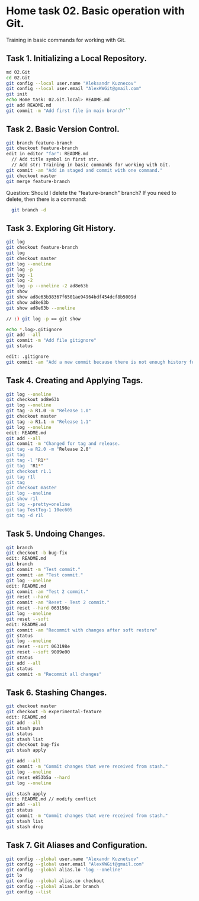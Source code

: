 # Home task 02. Basic operation with Git.
Training in basic commands for working with Git.

## Task 1. Initializing a Local Repository.

```bash
md 02.Git
cd 02.Git
git config --local user.name "Aleksandr Kuznecov"
git config --local user.email "AlexKWGit@gmail.com"
git init
echo Home task: 02.Git.local> README.md
git add README.md
git commit -m "Add first file in main branch"``
```
## Task 2. Basic Version Control.
```bash
git branch feature-branch
git checkout feature-branch
edit in editor "far": README.md
  // Add title symbol in first str.
  // Add str: Training in basic commands for working with Git.
git commit -am "Add in staged and commit with one command."
git checkout master
git merge feature-branch

```
Question:
Should I delete the "feature-branch" branch?
If you need to delete, then there is a command:
```bash
  git branch -d
```
## Task 3. Exploring Git History.
```bash
git log
git checkout feature-branch
git log
git checkout master
git log --oneline
git log -p
git log -1
git log -2
git log -p --oneline -2 ad8e63b
git show
git show ad8e63b38367f6501ae94964bdf454dcf8b5009d
git show ad8e63b
git show ad8e63b --oneline

// :) git log -p == git show

echo *.log>.gitignore
git add --all
git commit -m "Add file gitignore"
git status

edit: .gitignore
git commit -am "Add a new commit because there is not enough history for the test"
```
## Task 4. Creating and Applying Tags.
```bash
git log --oneline
git checkout ad8e63b
git log --oneline
git tag -a R1.0 -m "Release 1.0"
git checkout master
git tag -a R1.1 -m "Release 1.1"
git log --oneline
edit: README.md
git add --all
git commit -m "Changed for tag and release.
git tag -a R2.0 -m "Release 2.0"
git tag
git tag -l "R1*"
git tag  "R1*"
git checkout r1.1
git tag r1l
git tag
git checkout master
git log --oneline
git show r1l
git log --pretty=oneline
git tag TestTeg-1 10ec605
git tag -d r1l
```
## Task 5. Undoing Changes.
```bash
git branch
git checkout -b bug-fix
edit: README.md
git branch
git commit -m "Test commit."
git commit -am "Test commit."
git log --oneline
edit: README.md
git commit -am "Test 2 commit."
git reset --hard
git commit -am "Reset - Test 2 commit."
git reset --hard 063198e
git log --oneline
git reset --soft
edit: README.md
git commit -am "Recommit with changes after soft restore"
git status
git log --oneline
git reset --sort 063198e
git reset --soft 9089e00
git status
git add --all
git status
git commit -m "Recommit all changes"
```
## Task 6. Stashing Changes.
```bash
git checkout master
git checkout -b experimental-feature
edit: README.md
git add --all
git stash push
git status
git stash list
git checkout bug-fix
git stash apply

git add --all
git commit -m "Commit changes that were received from stash."
git log --oneline
git reset e853b5a --hard
git log --oneline

git stash apply
edit: README.md // modify conflict
git add --all
git status
git commit -m "Commit changes that were received from stash."
git stash list
git stash drop
```
## Task 7. Git Aliases and Configuration.
```bash
git config --global user.name "Alexandr Kuznetsov"
git config --global user.email "AlexKWGit@gmail.com"
git config --global alias.lo 'log --oneline'
git lo
git config --global alias.co checkout
git config --global alias.br branch
git config --list
```